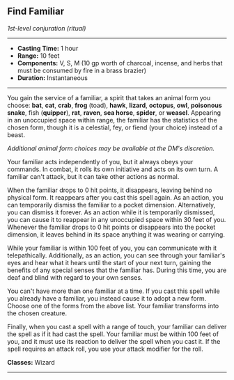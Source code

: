 ﻿## Find Familiar
*1st-level conjuration (ritual)*
___
- **Casting Time:** 1 hour
- **Range:** 10 feet
- **Components:** V, S, M (10 gp worth of charcoal, incense, and herbs that must be consumed by fire in a brass brazier)
- **Duration:** Instantaneous

---
You gain the service of a familiar, a spirit that takes an animal form you choose: **bat**, **cat**, **crab**, **frog** (toad), **hawk**, **lizard**, **octopus**, **owl**, **poisonous snake**, fish (**quipper**), **rat**, **raven**, **sea horse**, **spider**, or **weasel**. Appearing in an unoccupied space within range, the familiar has the statistics of the chosen form, though it is a celestial, fey, or fiend (your choice) instead of a beast.

*Additional animal form choices may be available at the DM's discretion.*

Your familiar acts independently of you, but it always obeys your commands. In combat, it rolls its own initiative and acts on its own turn. A familiar can't attack, but it can take other actions as normal.

When the familiar drops to 0 hit points, it disappears, leaving behind no physical form. It reappears after you cast this spell again. As an action, you can temporarily dismiss the familiar to a pocket dimension. Alternatively, you can dismiss it forever. As an action while it is temporarily dismissed, you can cause it to reappear in any unoccupied space within 30 feet of you. Whenever the familiar drops to 0 hit points or disappears into the pocket dimension, it leaves behind in its space anything it was wearing or carrying.

While your familiar is within 100 feet of you, you can communicate with it telepathically. Additionally, as an action, you can see through your familiar's eyes and hear what it hears until the start of your next turn, gaining the benefits of any special senses that the familiar has. During this time, you are deaf and blind with regard to your own senses.

You can't have more than one familiar at a time. If you cast this spell while you already have a familiar, you instead cause it to adopt a new form. Choose one of the forms from the above list. Your familiar transforms into the chosen creature.

Finally, when you cast a spell with a range of touch, your familiar can deliver the spell as if it had cast the spell. Your familiar must be within 100 feet of you, and it must use its reaction to deliver the spell when you cast it. If the spell requires an attack roll, you use your attack modifier for the roll.

**Classes:** Wizard


---
